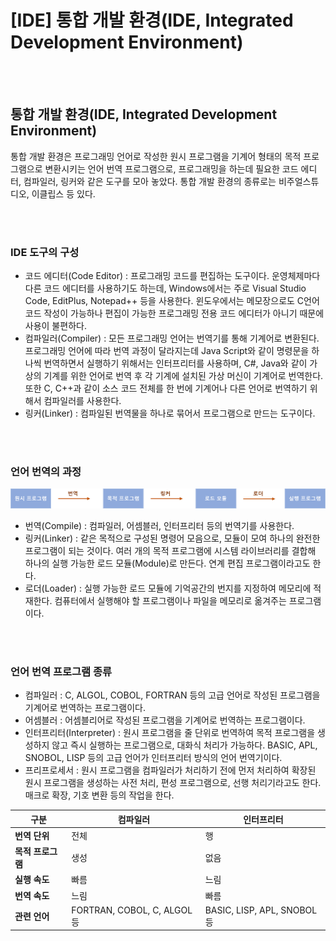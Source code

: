 # [IDE] 통합 개발 환경(IDE, Integrated Development Environment)

<br><br>

## **통합 개발 환경(IDE, Integrated Development Environment)**

통합 개발 환경은 프로그래밍 언어로 작성한 원시 프로그램을 기계어 형태의 목적 프로그램으로 변환시키는 언어 번역 프로그램으로, 프로그래밍을 하는데 필요한 코드 에디터, 컴파일러, 링커와 같은 도구를 모아 놓았다. 통합 개발 환경의 종류로는 비주얼스튜디오, 이클립스 등 있다.

<br><br>

### **IDE 도구의 구성**

- 코드 에디터(Code Editor) : 프로그래밍 코드를 편집하는 도구이다. 운영체제마다 다른 코드 에디터를 사용하기도 하는데, Windows에서는 주로 Visual Studio Code, EditPlus, Notepad++ 등을 사용한다. 윈도우에서는 메모장으로도 C언어 코드 작성이 가능하나 편집이 가능한 프로그래밍 전용 코드 에디터가 아니기 때문에 사용이 불편하다.
- 컴파일러(Compiler) : 모든 프로그래밍 언어는 번역기를 통해 기계어로 변환된다. 프로그래밍 언어에 따라 번역 과정이 달라지는데 Java Script와 같이 명령문을 하나씩 번역하면서 실행하기 위해서는 인터프리터를 사용하며, C#, Java와 같이 가상의 기계를 위한 언어로 번역 후 각 기계에 설치된 가상 머신이 기계어로 번역한다. 또한 C, C++과 같이 소스 코드 전체를 한 번에 기계어나 다른 언어로 번역하기 위해서 컴파일러를 사용한다.
- 링커(Linker) : 컴파일된 번역물을 하나로 묶어서 프로그램으로 만드는 도구이다.

<br><br>

### **언어 번역의 과정**

![언어 번역의 과정](https://github.com/marines-dev/Dev-Notes/raw/main/이미지%20참조/언어%20번역의%20과정.png)

- 번역(Compile) : 컴파일러, 어셈블러, 인터프리터 등의 번역기를 사용한다.
- 링커(Linker) : 같은 목적으로 구성된 명령어 모음으로, 모듈이 모여 하나의 완전한 프로그램이 되는 것이다. 여러 개의 목적 프로그램에 시스템 라이브러리를 결합해 하나의 실행 가능한 로드 모듈(Module)로 만든다. 연계 편집 프로그램이라고도 한다.
- 로더(Loader) : 실행 가능한 로드 모듈에 기억공간의 번지를 지정하여 메모리에 적재한다. 컴퓨터에서 실행해야 할 프로그램이나 파일을 메모리로 옮겨주는 프로그램이다.

<br><br>

### **언어 번역 프로그램 종류**

- 컴파일러 : C, ALGOL, COBOL, FORTRAN 등의 고급 언어로 작성된 프로그램을 기계어로 번역하는 프로그램이다.
- 어셈블러 : 어셈블리어로 작성된 프로그램을 기계어로 번역하는 프로그램이다.
- 인터프리터(Interpreter) : 원시 프로그램을 줄 단위로 번역하여 목적 프로그램을 생성하지 않고 즉시 실행하는 프로그램으로, 대화식 처리가 가능하다.  BASIC, APL, SNOBOL, LISP 등의 고급 언어가 인터프리터 방식의 언어 번역기이다.
- 프리프로세서 : 원시 프로그램을 컴파일러가 처리하기 전에 먼저 처리하여 확장된 원시 프로그램을 생성하는 사전 처리, 편성 프로그램으로, 선행 처리기라고도 한다. 매크로 확장, 기호 변환 등의 작업을 한다.

| **구분** | **컴파일러** | **인터프리터** |
| --- | --- | --- |
| **번역 단위** | 전체 | 행 |
| **목적 프로그램** | 생성 | 없음 |
| **실행 속도** | 빠름 | 느림 |
| **번역 속도** | 느림 | 빠름 |
| **관련 언어** | FORTRAN, COBOL, C, ALGOL 등 | BASIC, LISP, APL, SNOBOL 등 |
